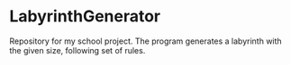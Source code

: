 # LabyrinthGenerator
Repository for my school project. The program generates a labyrinth with the given size, following set of rules.
